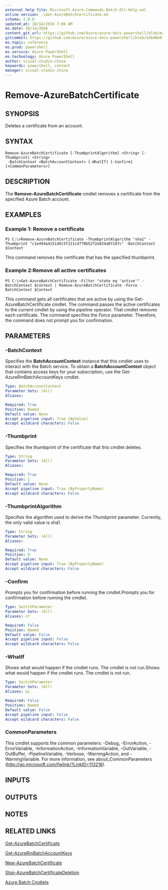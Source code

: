 ```yaml
---
external help file: Microsoft.Azure.Commands.Batch.dll-Help.xml
online version: .\Get-AzureBatchCertificate.md
schema: 2.0.0
updated_at: 10/14/2016 7:06 AM
ms.date: 10/14/2016
content_git_url: https://github.com/Azure/azure-docs-powershell/blob/master/azureps-cmdlets-docs/ResourceManager/AzureRM.Batch/v2.0/CmdletMDs/Remove-AzureBatchCertificate.md
gitcommit: https://github.com/Azure/azure-docs-powershell/blob/a56d0e01e65c2c33aa2af13dd29addc94ead6e88/azureps-cmdlets-docs/ResourceManager/AzureRM.Batch/v2.0/CmdletMDs/Remove-AzureBatchCertificate.md
ms.topic: reference
ms.prod: powershell
ms.service: Azure PowerShell
ms.technology: Azure PowerShell
author: visual-studio-china
keywords: powershell, content
manager: visual-studio-china
---
```


# Remove-AzureBatchCertificate

## SYNOPSIS
Deletes a certificate from an account.

## SYNTAX

```
Remove-AzureBatchCertificate [-ThumbprintAlgorithm] <String> [-Thumbprint] <String>
 -BatchContext <BatchAccountContext> [-WhatIf] [-Confirm] [<CommonParameters>]
```

## DESCRIPTION
The **Remove-AzureBatchCertificate** cmdlet removes a certificate from the specified Azure Batch account.

## EXAMPLES

### Example 1: Remove a certificate
```
PS C:\>Remove-AzureBatchCertificate -ThumbprintAlgorithm "sha1" -Thumbprint "c1e494a415149c5f211c4778b52f2e834a07247c" -BatchContext $Context
```

This command removes the certificate that has the specified thumbprint.

### Example 2:Remove all active certificates
```
PS C:\>Get-AzureBatchCertificate -Filter "state eq 'active'" -BatchContext $Context | Remove-AzureBatchCertificate -Force -BatchContext $Context
```

This command gets all certificates that are active by using the Get-AzureBatchCertificate cmdlet.
The command passes the active certificates to the current cmdlet by using the pipeline operator.
That cmdlet removes each certificate.
The command specifies the *Force* parameter.
Therefore, the command does not prompt you for confirmation.

## PARAMETERS

### -BatchContext
Specifies the **BatchAccountContext** instance that this cmdlet uses to interact with the Batch service.
To obtain a **BatchAccountContext** object that contains access keys for your subscription, use the Get-AzureRmBatchAccountKeys cmdlet.

```yaml
Type: BatchAccountContext
Parameter Sets: (All)
Aliases: 

Required: True
Position: Named
Default value: None
Accept pipeline input: True (ByValue)
Accept wildcard characters: False
```

### -Thumbprint
Specifies the thumbprint of the certificate that this cmdlet deletes.

```yaml
Type: String
Parameter Sets: (All)
Aliases: 

Required: True
Position: 1
Default value: None
Accept pipeline input: True (ByPropertyName)
Accept wildcard characters: False
```

### -ThumbprintAlgorithm
Specifies the algorithm used to derive the *Thumbprint* parameter.
Currently, the only valid value is sha1.

```yaml
Type: String
Parameter Sets: (All)
Aliases: 

Required: True
Position: 0
Default value: None
Accept pipeline input: True (ByPropertyName)
Accept wildcard characters: False
```

### -Confirm
Prompts you for confirmation before running the cmdlet.Prompts you for confirmation before running the cmdlet.

```yaml
Type: SwitchParameter
Parameter Sets: (All)
Aliases: cf

Required: False
Position: Named
Default value: False
Accept pipeline input: False
Accept wildcard characters: False
```

### -WhatIf
Shows what would happen if the cmdlet runs.
The cmdlet is not run.Shows what would happen if the cmdlet runs.
The cmdlet is not run.

```yaml
Type: SwitchParameter
Parameter Sets: (All)
Aliases: wi

Required: False
Position: Named
Default value: False
Accept pipeline input: False
Accept wildcard characters: False
```

### CommonParameters
This cmdlet supports the common parameters: -Debug, -ErrorAction, -ErrorVariable, -InformationAction, -InformationVariable, -OutVariable, -OutBuffer, -PipelineVariable, -Verbose, -WarningAction, and -WarningVariable. For more information, see about_CommonParameters (http://go.microsoft.com/fwlink/?LinkID=113216).

## INPUTS

## OUTPUTS

## NOTES

## RELATED LINKS

[Get-AzureBatchCertificate](.\Get-AzureBatchCertificate.md)

[Get-AzureRmBatchAccountKeys](.\Get-AzureRmBatchAccountKeys.md)

[New-AzureBatchCertificate](.\New-AzureBatchCertificate.md)

[Stop-AzureBatchCertificateDeletion](.\Stop-AzureBatchCertificateDeletion.md)

[Azure Batch Cmdlets](.\AzureRM.Batch.md)

